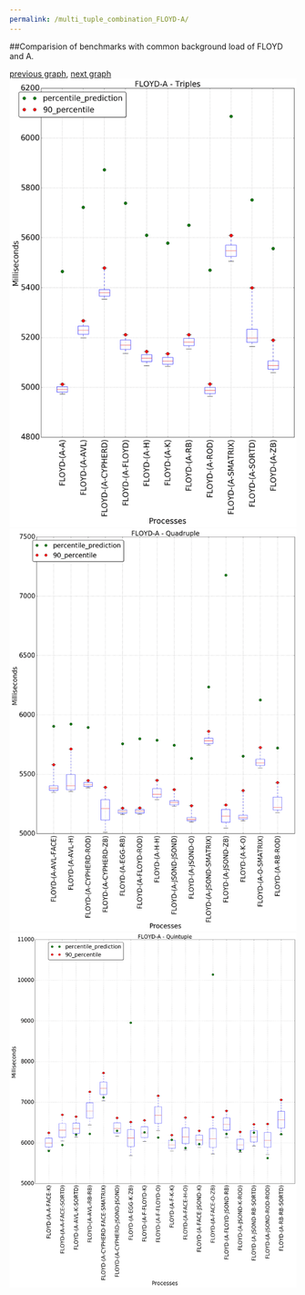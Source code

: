 ```yaml
---
permalink: /multi_tuple_combination_FLOYD-A/
---
```


##Comparision of benchmarks with common background load of FLOYD and A.

[previous graph](../multi_tuple_combination_FLOYD-AVL/), [next graph](../multi_tuple_combination_FLOYD-CYPHERD/)
![graph figure](./images/triple/FLOYD/FLOYD-A_box.png)![graph figure](./images/quadruple/FLOYD/FLOYD-A_box.png)![graph figure](./images/quintuple/FLOYD/FLOYD-A_box.png)